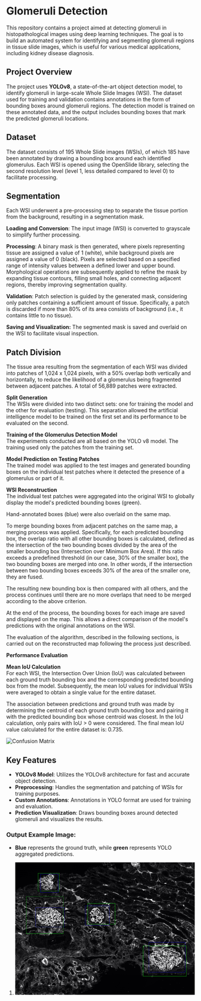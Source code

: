 # Glomeruli Detection

This repository contains a project aimed at detecting glomeruli in histopathological images using deep learning techniques. The goal is to build an automated system for identifying and segmenting glomeruli regions in tissue slide images, which is useful for various medical applications, including kidney disease diagnosis.

## Project Overview

The project uses **YOLOv8**, a state-of-the-art object detection model, to identify glomeruli in large-scale Whole Slide Images (WSI). The dataset used for training and validation contains annotations in the form of bounding boxes around glomeruli regions. The detection model is trained on these annotated data, and the output includes bounding boxes that mark the predicted glomeruli locations.

## Dataset

The dataset consists of 195 Whole Slide images (WSIs), of which 185 have been annotated by drawing a bounding box around each identified glomerulus. Each WSI is opened using the OpenSlide library, selecting the second resolution level (level 1, less detailed compared to level 0) to facilitate processing.

## Segmentation

Each WSI underwent a pre-processing step to separate the tissue portion from the background, resulting in a segmentation mask.

**Loading and Conversion**: The input image (WSI) is converted to grayscale to simplify further processing.

**Processing**: A binary mask is then generated, where pixels representing tissue are assigned a value of 1 (white), while background pixels are assigned a value of 0 (black). Pixels are selected based on a specified range of intensity values between a defined lower and upper bound. Morphological operations are subsequently applied to refine the mask by expanding tissue contours, filling small holes, and connecting adjacent regions, thereby improving segmentation quality.

**Validation**: Patch selection is guided by the generated mask, considering only patches containing a sufficient amount of tissue. Specifically, a patch is discarded if more than 80% of its area consists of background (i.e., it contains little to no tissue).

**Saving and Visualization:** The segmented mask is saved and overlaid on the WSI to facilitate visual inspection.

## Patch Division  
The tissue area resulting from the segmentation of each WSI was divided into patches of 1,024 x 1,024 pixels, with a 50% overlap both vertically and horizontally, to reduce the likelihood of a glomerulus being fragmented between adjacent patches. A total of 56,889 patches were extracted.

**Split Generation**  
The WSIs were divided into two distinct sets: one for training the model and the other for evaluation (testing). This separation allowed the artificial intelligence model to be trained on the first set and its performance to be evaluated on the second.

**Training of the Glomerulus Detection Model**  
The experiments conducted are all based on the YOLO v8 model. The training used only the patches from the training set.

**Model Prediction on Testing Patches**  
The trained model was applied to the test images and generated bounding boxes on the individual test patches where it detected the presence of a glomerulus or part of it.

**WSI Reconstruction**  
The individual test patches were aggregated into the original WSI to globally display the model's predicted bounding boxes (green).

Hand-annotated boxes (blue) were also overlaid on the same map.

To merge bounding boxes from adjacent patches on the same map, a merging process was applied. Specifically, for each predicted bounding box, the overlap ratio with all other bounding boxes is calculated, defined as the intersection of the two bounding boxes divided by the area of the smaller bounding box (Intersection over Minimum Box Area). If this ratio exceeds a predefined threshold (in our case, 30% of the smaller box), the two bounding boxes are merged into one. In other words, if the intersection between two bounding boxes exceeds 30% of the area of the smaller one, they are fused.

The resulting new bounding box is then compared with all others, and the process continues until there are no more overlaps that need to be merged according to the above criterion.

At the end of the process, the bounding boxes for each image are saved and displayed on the map. This allows a direct comparison of the model's predictions with the original annotations on the WSI.

The evaluation of the algorithm, described in the following sections, is carried out on the reconstructed map following the process just described.

**Performance Evaluation**  

**Mean IoU Calculation**  
For each WSI, the Intersection Over Union (IoU) was calculated between each ground truth bounding box and the corresponding predicted bounding box from the model. Subsequently, the mean IoU values for individual WSIs were averaged to obtain a single value for the entire dataset.

The association between predictions and ground truth was made by determining the centroid of each ground truth bounding box and pairing it with the predicted bounding box whose centroid was closest. In the IoU calculation, only pairs with IoU > 0 were considered. The final mean IoU value calculated for the entire dataset is: 0.735.

![Confusion Matrix](confusion_matrix.png)

## Key Features
- **YOLOv8 Model**: Utilizes the YOLOv8 architecture for fast and accurate object detection.
- **Preprocessing**: Handles the segmentation and patching of WSIs for training purposes.
- **Custom Annotations**: Annotations in YOLO format are used for training and evaluation.
- **Prediction Visualization**: Draws bounding boxes around detected glomeruli and visualizes the results.

### Output Example Image:
- **Blue** represents the ground truth, while **green** represents YOLO aggregated predictions.

1. ![Glomerulus Detection Example](mapped_wsi.png)
